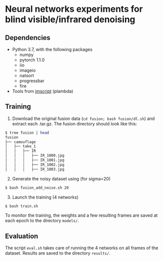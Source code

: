 # Neural networks experiments for blind visible/infrared denoising

## Dependencies

* Python 3.7, with the following packages
  - numpy
  - pytorch 1.1.0
  - iio
  - imageio
  - natsort
  - progressbar
  - fire
* Tools from [imscript](https://github.com/mnhrdt/imscript) (plambda)

## Training

1. Download the original fusion data (``cd fusion; bash fusion/dl.sh``) and extract each .tar.gz. The fusion directory should look like this:
```bash
$ tree fusion | head
fusion
├── camouflage
│   ├── take_1
│   │   ├── IR
│   │   │   ├── IR_1000.jpg
│   │   │   ├── IR_1001.jpg
│   │   │   ├── IR_1002.jpg
│   │   │   ├── IR_1003.jpg

```

2. Generate the noisy dataset using (for sigma=20)
```bash
$ bash fusion_add_noise.sh 20
```

3. Launch the training (4 networks)
```bash
$ bash train.sh
```

To monitor the training, the weights and a few resulting frames are saved at each epoch to the directory ```models/```.

## Evaluation

The script ``eval.sh`` takes care of running the 4 networks on all frames of the dataset. Results are saved to the directory ```results/```.
